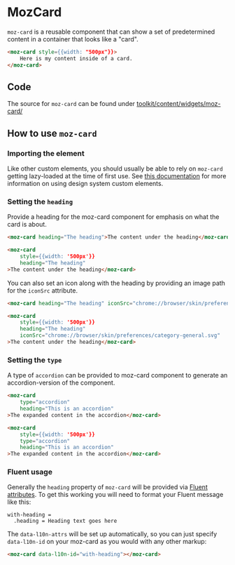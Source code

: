 # MozCard

`moz-card` is a reusable component that can show a set of predetermined content in a container that looks like a "card".

```html story
<moz-card style={{width: "500px"}}>
    Here is my content inside of a card.
</moz-card>
```

## Code

The source for `moz-card` can be found under [toolkit/content/widgets/moz-card/](https://searchfox.org/mozilla-central/source/toolkit/content/widgets/moz-card)

## How to use `moz-card`

### Importing the element

Like other custom elements, you should usually be able to rely on `moz-card` getting lazy-loaded at the time of first use.
See [this documentation](https://firefox-source-docs.mozilla.org/browser/components/storybook/docs/README.reusable-widgets.stories.html#using-new-design-system-components) for more information on using design system custom elements.

### Setting the `heading`

Provide a heading for the moz-card component for emphasis on what the card is about.

```html
<moz-card heading="The heading">The content under the heading</moz-card>
```

```html story
<moz-card
    style={{width: '500px'}}
    heading="The heading"
>The content under the heading</moz-card>
```

You can also set an icon along with the heading by providing an image path for the `iconSrc` attribute.


```html
<moz-card heading="The heading" iconSrc="chrome://browser/skin/preferences/category-general.svg">The content under the heading</moz-card>
```

```html story
<moz-card
    style={{width: '500px'}}
    heading="The heading"
    iconSrc="chrome://browser/skin/preferences/category-general.svg"
>The content under the heading</moz-card>
```

### Setting the `type`

A type of `accordion` can be provided to moz-card component to generate an accordion-version of the component.

```html
<moz-card
    type="accordion"
    heading="This is an accordion"
>The expanded content in the accordion</moz-card>
```

```html story
<moz-card
    style={{width: '500px'}}
    type="accordion"
    heading="This is an accordion"
>The expanded content in the accordion</moz-card>
```


### Fluent usage

Generally the `heading` property of `moz-card` will be provided via [Fluent attributes](https://mozilla-l10n.github.io/localizer-documentation/tools/fluent/basic_syntax.html#attributes). To get this working you will need to format your Fluent message like this:

```
with-heading =
  .heading = Heading text goes here
```
The `data-l10n-attrs` will be set up automatically, so you can just specify `data-l10n-id` on your moz-card as you would with any other markup:

 ```html
 <moz-card data-l10n-id="with-heading"></moz-card>
 ```
